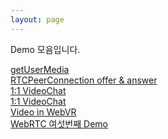 ```yaml
---
layout: page
---
```


Demo 모음입니다.  

[getUserMedia](https://jinfromkorea.github.io/hello-world/src/webrtc-getusermedia/ "getUserMedia")  
[RTCPeerConnection offer & answer](https://jinfromkorea.github.io/hello-world/src/webrtc-peerconnection-with-firebase/ "PeerConnection with firebase")  
[1:1 VideoChat](https://jinfromkorea.github.io/hello-world/src/webrtc/sample3/ "video call")  
[1:1 VideoChat](/demo "WebRTC(video call) with firebase")  
[Video in WebVR](https://jinfromkorea.github.io/hello-world/src/webvr-peerconnection "WebVR")  
[WebRTC 여섯번째 Demo](/demo/vr_yard.html "원료야드")
